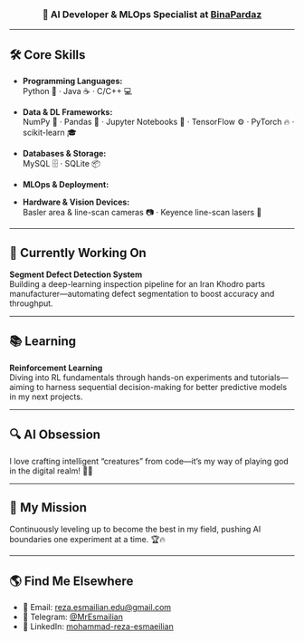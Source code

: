 <h3 align="center">
  🤖 AI Developer & MLOps Specialist at <a href="https://binapardazshargh.ir/">BinaPardaz</a>
</h3>

---

## 🛠️ Core Skills

- **Programming Languages:**  
  Python 🐍 · Java ☕ · C/C++ 💻
  
- **Data & DL Frameworks:**  
  NumPy 🧮 · Pandas 🐼 · Jupyter Notebooks 📓 · TensorFlow ⚙️ · PyTorch 🔥 · scikit-learn 🎓
  
- **Databases & Storage:**  
  MySQL 🗄️ · SQLite 📦
  
- **MLOps & Deployment:**

- **Hardware & Vision Devices:**  
  Basler area & line-scan cameras 📷 · Keyence line-scan lasers 🌟

---

## 📂 Currently Working On

**Segment Defect Detection System**  
Building a deep-learning inspection pipeline for an Iran Khodro parts manufacturer—automating defect segmentation to boost accuracy and throughput.  

---

## 📚 Learning

**Reinforcement Learning**  
Diving into RL fundamentals through hands-on experiments and tutorials—aiming to harness sequential decision-making for better predictive models in my next projects.

---

## 🔍 AI Obsession

I love crafting intelligent “creatures” from code—it’s my way of playing god in the digital realm! 🧠✨

---

## 🎯 My Mission

Continuously leveling up to become the best in my field, pushing AI boundaries one experiment at a time. 🏆🔥

---

## 🌎 Find Me Elsewhere

- 📧 Email: [reza.esmailian.edu@gmail.com](mailto:reza.esmailian.edu@gmail.com)  
- 💬 Telegram: [@MrEsmailian](https://t.me/MrEsmailian)  
- 🔗 LinkedIn: [mohammad-reza-esmaeilian](https://linkedin.com/in/mohammad-reza-esmaeilian-421064296)

